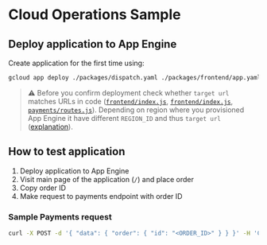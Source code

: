 # Cloud Operations Sample

## Deploy application to App Engine

Create application for the first time using:

```bash
gcloud app deploy ./packages/dispatch.yaml ./packages/frontend/app.yaml ./packages/orders/app.yaml ./packages/payments/app.yaml
```

> :warning: Before you confirm deployment check whether `target url` matches URLs in code ([`frontend/index.js`](./packages/frontend/index.js#L25), [`frontend/index.js`](./packages/frontend/index.js#L40), [`payments/routes.js`](./packages/payments/routes.js#L13)). Depending on region where you provisioned App Engine it have different `REGION_ID` and thus `target url` ([explanation](https://cloud.google.com/appengine/docs/standard/python/how-requests-are-routed#urls)). 

## How to test application

1. Deploy application to App Engine
1. Visit main page of the application (`/`) and place order
1. Copy order ID
1. Make request to payments endpoint with order ID

### Sample Payments request

```bash
curl -X POST -d '{ "data": { "order": { "id": "<ORDER_ID>" } } }' -H 'Content-type: application/json' <APP_ENGINE_URL>/payments/
```
